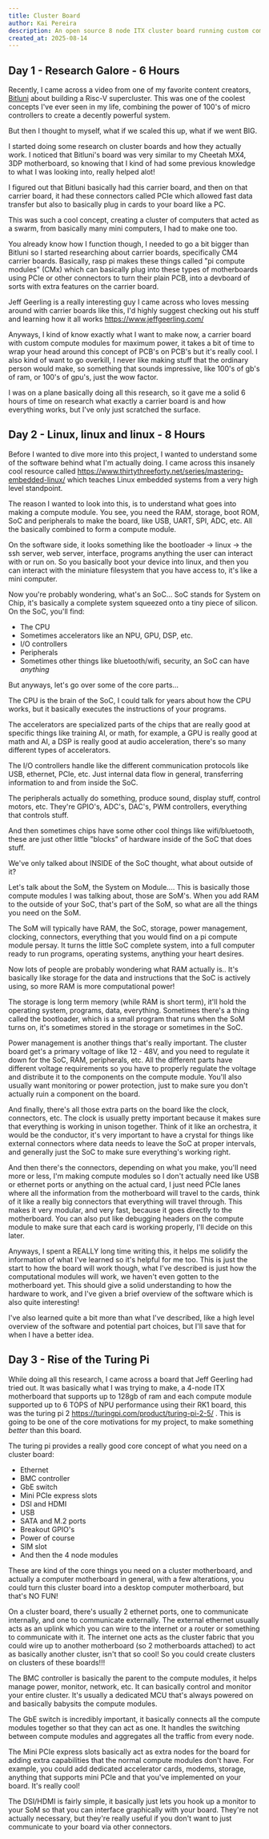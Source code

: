 ```yaml
---
title: Cluster Board
author: Kai Pereira
description: An open source 8 node ITX cluster board running custom compute modules, supports up to 256 GB of ram
created_at: 2025-08-14
---
```

## Day 1 - Research Galore - 6 Hours

Recently, I came across a video from one of my favorite content creators, [Bitluni](https://www.youtube.com/@bitluni) about building a Risc-V supercluster. This was one of the coolest concepts I've ever seen in my life, combining the power of 100's of micro controllers to create a decently powerful system.

But then I thought to myself, what if we scaled this up, what if we went BIG.

I started doing some research on cluster boards and how they actually work. I noticed that Bitluni's board was very similar to my Cheetah MX4, 3DP motherboard, so knowing that I kind of had some previous knowledge to what I was looking into, really helped alot!

I figured out that Bitluni basically had this carrier board, and then on that carrier board, it had these connectors called PCIe which allowed fast data transfer but also to basically plug in cards to your board like a PC.

This was such a cool concept, creating a cluster of computers that acted as a swarm, from basically many mini computers, I had to make one too.

You already know how I function though, I needed to go a bit bigger than Bitluni so I started researching about carrier boards, specifically CM4 carrier boards. Basically, rasp pi makes these things called "pi compute modules" (CMx) which can basically plug into these types of motherboards using PCIe or other connectors to turn their plain PCB, into a devboard of sorts with extra features on the carrier board.

Jeff Geerling is a really interesting guy I came across who loves messing around with carrier boards like this, I'd highly suggest checking out his stuff and learning how it all works https://www.jeffgeerling.com/

Anyways, I kind of know exactly what I want to make now, a carrier board with custom compute modules for maximum power, it takes a bit of time to wrap your head around this concept of PCB's on PCB's but it's really cool. I also kind of want to go overkill, I never like making stuff that the ordinary person would make, so something that sounds impressive, like 100's of gb's of ram, or 100's of gpu's, just the wow factor.

I was on a plane basically doing all this research, so it gave me a solid 6 hours of time on research what exactly a carrier board is and how everything works, but I've only just scratched the surface.

## Day 2 - Linux, linux and linux - 8 Hours

Before I wanted to dive more into this project, I wanted to understand some of the software behind what I'm actually doing. I came across this insanely cool resource called https://www.thirtythreeforty.net/series/mastering-embedded-linux/ which teaches Linux embedded systems from a very high level standpoint.

The reason I wanted to look into this, is to understand what goes into making a compute module. You see, you need the RAM, storage, boot ROM, SoC and peripherals to make the board, like USB, UART, SPI, ADC, etc. All the basically combined to form a compute module.

On the software side, it looks something like the bootloader -> linux -> the ssh server, web server, interface, programs anything the user can interact with or run on. So you basically boot your device into linux, and then you can interact with the miniature filesystem that you have access to, it's like a mini computer.

Now you're probably wondering, what's an SoC... SoC stands for System on Chip, it's basically a complete system squeezed onto a tiny piece of silicon. On the SoC, you'll find:
- The CPU
- Sometimes accelerators like an NPU, GPU, DSP, etc.
- I/O controllers
- Peripherals
- Sometimes other things like bluetooth/wifi, security, an SoC can have *anything*

But anyways, let's go over some of the core parts...

The CPU is the brain of the SoC, I could talk for years about how the CPU works, but it basically executes the instructions of your programs.

The accelerators are specialized parts of the chips that are really good at specific things like training AI, or math, for example, a GPU is really good at math and AI, a DSP is really good at audio acceleration, there's so many different types of accelerators.

The I/O controllers handle like the different communication protocols like USB, ethernet, PCIe, etc. Just internal data flow in general, transferring information to and from inside the SoC.

The peripherals actually do something, produce sound, display stuff, control motors, etc. They're GPIO's, ADC's, DAC's, PWM controllers, everything that controls stuff.

And then sometimes chips have some other cool things like wifi/bluetooth, these are just other little "blocks" of hardware inside of the SoC that does stuff.

We've only talked about INSIDE of the SoC thought, what about outside of it?

Let's talk about the SoM, the System on Module.... This is basically those compute modules I was talking about, those are SoM's. When you add RAM to the outside of your SoC, that's part of the SoM, so what are all the things you need on the SoM.

The SoM will typically have RAM, the SoC, storage, power management, clocking, connectors, everything that you would find on a pi compute module persay. It turns the little SoC complete system, into a full computer ready to run programs, operating systems, anything your heart desires.

Now lots of people are probably wondering what RAM actually is.. It's basically like storage for the data and instructions that the SoC is actively using, so more RAM is more computational power!

The storage is long term memory (while RAM is short term), it'll hold the operating system, programs, data, everything. Sometimes there's a thing called the bootloader, which is a small program that runs when the SoM turns on, it's sometimes stored in the storage or sometimes in the SoC.

Power management is another things that's really important. The cluster board get's a primary voltage of like 12 - 48V, and you need to regulate it down for the SoC, RAM, peripherals, etc. All the different parts have different voltage requirements so you have to properly regulate the voltage and distribute it to the components on the compute module. You'll also usually want monitoring or power protection, just to make sure you don't actually ruin a component on the board.

And finally, there's all those extra parts on the board like the clock, connectors, etc. The clock is usually pretty important because it makes sure that everything is working in unison together. Think of it like an orchestra, it would be the conductor, it's very important to have a crystal for things like external connectors where data needs to leave the SoC at proper intervals, and generally just the SoC to make sure everything's working right. 

And then there's the connectors, depending on what you make, you'll need more or less, I'm making compute modules so I don't actually need like USB or ethernet ports or anything on the actual card, I just need PCIe lanes where all the information from the motherboard will travel to the cards, think of it like a really big connectors that everything will travel through. This makes it very modular, and very fast, because it goes directly to the motherboard. You can also put like debugging headers on the compute module to make sure that each card is working properly, I'll decide on this later.

Anyways, I spent a REALLY long time writing this, it helps me solidify the information of what I've learned so it's helpful for me too. This is just the start to how the board will work though, what I've described is just how the computational modules will work, we haven't even gotten to the motherboard yet. This should give a solid understanding to how the hardware to work, and I've given a brief overview of the software which is also quite interesting!

I've also learned quite a bit more than what I've described, like a high level overview of the software and potential part choices, but I'll save that for when I have a better idea.

## Day 3 - Rise of the Turing Pi

While doing all this research, I came across a board that Jeff Geerling had tried out. It was basically what I was trying to make, a 4-node ITX motherboard that supports up to 128gb of ram and each compute module supported up to 6 TOPS of NPU performance using their RK1 board, this was the turing pi 2 https://turingpi.com/product/turing-pi-2-5/ . This is going to be one of the core motivations for my project, to make something *better* than this board. 

The turing pi provides a really good core concept of what you need on a cluster board:
- Ethernet
- BMC controller
- GbE switch
- Mini PCIe express slots
- DSI and HDMI
- USB
- SATA and M.2 ports
- Breakout GPIO's
- Power of course
- SIM slot
- And then the 4 node modules

These are kind of the core things you need on a cluster motherboard, and actually a computer motherboard in general, with a few alterations, you could turn this cluster board into a desktop computer motherboard, but that's NO FUN!

On a cluster board, there's usually 2 ethernet ports, one to communicate internally, and one to communicate externally. The external ethernet usually acts as an uplink which you can wire to the internet or a router or something to communicate with it. The internet one acts as the cluster fabric that you could wire up to another motherboard (so 2 motherboards attached) to act as basically another cluster, isn't that so cool! So you could create clusters on clusters of these boards!!!

The BMC controller is basically the parent to the compute modules, it helps manage power, monitor, network, etc. It can basically control and monitor your entire cluster. It's usually a dedicated MCU that's always powered on and basically babysits the compute modules.

The GbE switch is incredibly important, it basically connects all the compute modules together so that they can act as one. It handles the switching between compute modules and aggregates all the traffic from every node.

The Mini PCIe express slots basically act as extra nodes for the board for adding extra capabilities that the normal compute modules don't have. For example, you could add dedicated accelerator cards, modems, storage, anything that supports mini PCIe and that you've implemented on your board. It's really cool!

The DSI/HDMI is fairly simple, it basically just lets you hook up a monitor to your SoM so that you can interface graphically with your board. They're not actually necessary, but they're really useful if you don't want to just communicate to your board via other connectors.

